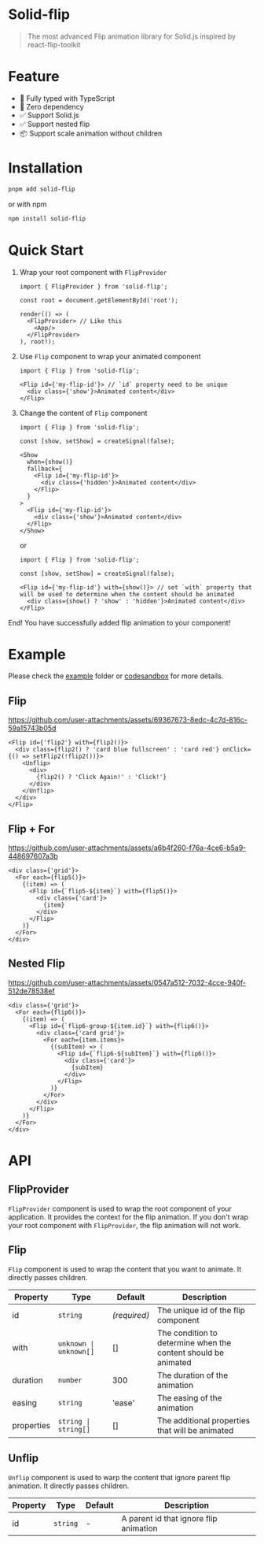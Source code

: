 # Solid-flip
> The most advanced Flip animation library for Solid.js inspired by react-flip-toolkit

# Feature
- 🚀 Fully typed with TypeScript
- 🫙 Zero dependency
- ✅ Support Solid.js
- ✅ Support nested flip
- 📦 Support scale animation without children

# Installation
```bash
pnpm add solid-flip
```
or with npm
```bash
npm install solid-flip
```

# Quick Start
1. Wrap your root component with `FlipProvider`
    ```tsx
    import { FlipProvider } from 'solid-flip';
    
    const root = document.getElementById('root');
    
    render(() => (
      <FlipProvider> // Like this
        <App/>
      </FlipProvider>
    ), root!);
    ```
2. Use `Flip` component to wrap your animated component
    ```tsx
    import { Flip } from 'solid-flip';
   
    <Flip id={'my-flip-id'}> // `id` property need to be unique
      <div class={'show'}>Animated content</div>
    </Flip>
    ```
3. Change the content of `Flip` component
    ```tsx
    import { Flip } from 'solid-flip';
   
    const [show, setShow] = createSignal(false);
   
    <Show
      when={show()}
      fallback={
        <Flip id={'my-flip-id'}>
          <div class={'hidden'}>Animated content</div>
        </Flip>
      }
    >
      <Flip id={'my-flip-id'}>
        <div class={'show'}>Animated content</div>
      </Flip>
    </Show>
   ```
    or
    ```tsx
    import { Flip } from 'solid-flip';
   
    const [show, setShow] = createSignal(false);
   
    <Flip id={'my-flip-id'} with={show()}> // set `with` property that will be used to determine when the content should be animated
      <div class={show() ? 'show' : 'hidden'}>Animated content</div>
    </Flip>
    ```
End! You have successfully added flip animation to your component!

# Example
Please check the [example](./example) folder or [codesandbox](https://codesandbox.io/p/devbox/solid-flip-example-jxqn29?layout=%257B%2522sidebarPanel%2522%253A%2522EXPLORER%2522%252C%2522rootPanelGroup%2522%253A%257B%2522direction%2522%253A%2522horizontal%2522%252C%2522contentType%2522%253A%2522UNKNOWN%2522%252C%2522type%2522%253A%2522PANEL_GROUP%2522%252C%2522id%2522%253A%2522ROOT_LAYOUT%2522%252C%2522panels%2522%253A%255B%257B%2522type%2522%253A%2522PANEL_GROUP%2522%252C%2522contentType%2522%253A%2522UNKNOWN%2522%252C%2522direction%2522%253A%2522vertical%2522%252C%2522id%2522%253A%2522cm09d7dxu0007356kxh6f5xqf%2522%252C%2522sizes%2522%253A%255B70%252C30%255D%252C%2522panels%2522%253A%255B%257B%2522type%2522%253A%2522PANEL_GROUP%2522%252C%2522contentType%2522%253A%2522EDITOR%2522%252C%2522direction%2522%253A%2522horizontal%2522%252C%2522id%2522%253A%2522EDITOR%2522%252C%2522panels%2522%253A%255B%257B%2522type%2522%253A%2522PANEL%2522%252C%2522contentType%2522%253A%2522EDITOR%2522%252C%2522id%2522%253A%2522cm09d7dxu0002356kevfz4n51%2522%257D%255D%257D%252C%257B%2522type%2522%253A%2522PANEL_GROUP%2522%252C%2522contentType%2522%253A%2522SHELLS%2522%252C%2522direction%2522%253A%2522horizontal%2522%252C%2522id%2522%253A%2522SHELLS%2522%252C%2522panels%2522%253A%255B%257B%2522type%2522%253A%2522PANEL%2522%252C%2522contentType%2522%253A%2522SHELLS%2522%252C%2522id%2522%253A%2522cm09d7dxu0004356kbtv0guap%2522%257D%255D%257D%255D%257D%252C%257B%2522type%2522%253A%2522PANEL_GROUP%2522%252C%2522contentType%2522%253A%2522DEVTOOLS%2522%252C%2522direction%2522%253A%2522vertical%2522%252C%2522id%2522%253A%2522DEVTOOLS%2522%252C%2522panels%2522%253A%255B%257B%2522type%2522%253A%2522PANEL%2522%252C%2522contentType%2522%253A%2522DEVTOOLS%2522%252C%2522id%2522%253A%2522cm09d7dxu0006356kcur5ddfr%2522%257D%255D%257D%255D%252C%2522sizes%2522%253A%255B50%252C50%255D%257D%252C%2522tabbedPanels%2522%253A%257B%2522cm09d7dxu0002356kevfz4n51%2522%253A%257B%2522tabs%2522%253A%255B%257B%2522id%2522%253A%2522cm09d7dxu0001356k4yeu6f2b%2522%252C%2522mode%2522%253A%2522permanent%2522%252C%2522type%2522%253A%2522FILE%2522%252C%2522filepath%2522%253A%2522%252FREADME.md%2522%257D%255D%252C%2522id%2522%253A%2522cm09d7dxu0002356kevfz4n51%2522%252C%2522activeTabId%2522%253A%2522cm09d7dxu0001356k4yeu6f2b%2522%257D%252C%2522cm09d7dxu0006356kcur5ddfr%2522%253A%257B%2522id%2522%253A%2522cm09d7dxu0006356kcur5ddfr%2522%252C%2522activeTabId%2522%253A%2522cm09dnbc8005q356k53jybssr%2522%252C%2522tabs%2522%253A%255B%257B%2522id%2522%253A%2522cm09d7dxu0005356kg9o6m2uw%2522%252C%2522mode%2522%253A%2522permanent%2522%252C%2522type%2522%253A%2522TASK_PORT%2522%252C%2522taskId%2522%253A%2522dev%2522%252C%2522port%2522%253A5173%257D%252C%257B%2522type%2522%253A%2522UNASSIGNED_PORT%2522%252C%2522port%2522%253A5173%252C%2522id%2522%253A%2522cm09dnbc8005q356k53jybssr%2522%252C%2522mode%2522%253A%2522permanent%2522%257D%255D%257D%252C%2522cm09d7dxu0004356kbtv0guap%2522%253A%257B%2522tabs%2522%253A%255B%257B%2522id%2522%253A%2522cm09d7dxu0003356kvj5w6lba%2522%252C%2522mode%2522%253A%2522permanent%2522%252C%2522type%2522%253A%2522TASK_LOG%2522%252C%2522taskId%2522%253A%2522dev%2522%257D%255D%252C%2522id%2522%253A%2522cm09d7dxu0004356kbtv0guap%2522%252C%2522activeTabId%2522%253A%2522cm09d7dxu0003356kvj5w6lba%2522%257D%257D%252C%2522showDevtools%2522%253Atrue%252C%2522showShells%2522%253Atrue%252C%2522showSidebar%2522%253Atrue%252C%2522sidebarPanelSize%2522%253A15%257D) for more details.

## Flip

https://github.com/user-attachments/assets/69367673-8edc-4c7d-816c-59a15743b05d

```tsx
<Flip id={'flip2'} with={flip2()}>
  <div class={flip2() ? 'card blue fullscreen' : 'card red'} onClick={() => setFlip2(!flip2())}>
    <Unflip>
      <div>
        {flip2() ? 'Click Again!' : 'Click!'}
      </div>
    </Unflip>
  </div>
</Flip>
```

## Flip + For

https://github.com/user-attachments/assets/a6b4f260-f76a-4ce6-b5a9-448697607a3b

```tsx
<div class={'grid'}>
  <For each={flip5()}>
    {(item) => (
      <Flip id={`flip5-${item}`} with={flip5()}>
        <div class={'card'}>
          {item}
        </div>
      </Flip>
    )}
  </For>
</div>
```

## Nested Flip

https://github.com/user-attachments/assets/0547a512-7032-4cce-940f-512de78538ef

```tsx
<div class={'grid'}>
  <For each={flip6()}>
    {(item) => (
      <Flip id={`flip6-group-${item.id}`} with={flip6()}>
        <div class={'card grid'}>
          <For each={item.items}>
            {(subItem) => (
              <Flip id={`flip6-${subItem}`} with={flip6()}>
                <div class={'card'}>
                  {subItem}
                </div>
              </Flip>
            )}
          </For>
        </div>
      </Flip>
    )}
  </For>
</div>
```

# API
## FlipProvider
`FlipProvider` component is used to wrap the root component of your application. It provides the context for the flip animation.
If you don't wrap your root component with `FlipProvider`, the flip animation will not work.

## Flip
`Flip` component is used to wrap the content that you want to animate. It directly passes children.

| Property   | Type                   | Default      | Description                                                    |
|------------|------------------------|--------------|----------------------------------------------------------------|
| id         | `string`               | _(required)_ | The unique id of the flip component                            |
| with       | `unknown \| unknown[]` | []           | The condition to determine when the content should be animated |
| duration   | `number`               | 300          | The duration of the animation                                  |
| easing     | `string`               | 'ease'       | The easing of the animation                                    |
| properties | `string \| string[]`   | []           | The additional properties that will be animated                |

## Unflip
`Unflip` component is used to warp the content that ignore parent flip animation. It directly passes children.

| Property | Type     | Default | Description                            |
|----------|----------|---------|----------------------------------------|
| id       | `string` | -       | A parent id that ignore flip animation |
